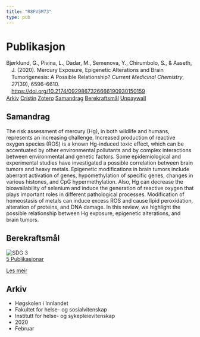 ```yaml
---
title: "R8FV5M73"
type: pub
---
```

<h1>Publikasjon</h1>
<article id="csl-bib-container-R8FV5M73" class="csl-bib-container">
  <div class="csl-bib-body" style="line-height: 1.35; padding-left: 1em; text-indent:-1em;">
  <div class="csl-entry">Bj&#xF8;rklund, G., Pivina, L., Dadar, M., Semenova, Y., Chirumbolo, S., &amp; Aaseth, J. (2020). Mercury Exposure, Epigenetic Alterations and Brain Tumorigenesis: A Possible Relationship? <i>Current Medicinal Chemistry</i>, <i>27</i>(39), 6596&#x2013;6610. <a href="https://doi.org/10.2174/0929867326666190930150159">https://doi.org/10.2174/0929867326666190930150159</a></div>
</div>
  <div class="csl-bib-buttons">
    <a href="#taxonomy-article-R8FV5M73" class="csl-bib-button">Arkiv</a>
    <a href="https://app.cristin.no/results/show.jsf?id=1790086" alt="Cristin URL" class="csl-bib-button">Cristin</a>
    <a href="http://zotero.org/groups/5402882/items/R8FV5M73" alt="Zotero URL" class="csl-bib-button">Zotero</a>
    <a href="#abstract-article-R8FV5M73" class="csl-bib-button">Samandrag</a>
    <a href="#sdg-article-R8FV5M73" class="csl-bib-button">Berekraftsmål</a>
    <a href="https://doi.org/10.2174/0929867326666190930150159" class="csl-bib-button">Unpaywall</a>
  </div>
  <div id="csl-bib-meta-container-R8FV5M73"></div>
</article>
<div id="csl-bib-meta-R8FV5M73" class="csl-bib-meta">
  <article id="abstract-article-R8FV5M73" class="abstract-article">
    <h1>Samandrag</h1>
    The risk assessment of mercury (Hg), in both wildlife and humans, represents an increasing challenge. Increased production of reactive oxygen species (ROS) is a known Hg-induced toxic effect, which can be accentuated by other environmental pollutants and by complex interactions between environmental and genetic factors. Some epidemiological and experimental studies have investigated a possible correlation between brain tumors and heavy metals. Epigenetic modifications in brain tumors include aberrant activation of genes, hypomethylation of specific genes, changes in various histones, and CpG hypermethylation. Also, Hg can decrease the bioavailability of selenium and induce the generation of reactive oxygen that plays important roles in different pathological processes. Modification of homeostasis of metals can induce excess ROS and cause lipid peroxidation, alteration of proteins, and DNA damage. In this review, we highlight the possible relationship between Hg exposure, epigenetic alterations, and brain tumors.
  </article>
  <article id="sdg-article-R8FV5M73" class="sdg-article">
    <h1>Berekraftsmål</h1>
    <div class="sdg-container"><div id="sdg3" class="sdg"> <img src="{{< params subfolder >}}images/sdg/sdg03_no.png" class="image" alt="SDG 3"> <div class="sdg-overlay"> <a href="{{< params subfolder >}}no/archive/?sdg=3#archive" class="sdg-publication-count"><span>5</span> Publikasjonar</a> <p><a href="NA" class="sdg-read-more">Les meir</a></p> </div> </div></div>
  </article>
  <article id="taxonomy-article-R8FV5M73" class="taxonomy-article">
    <h1>Arkiv</h1>
    <ul>
      <li>Høgskolen i Innlandet</li>
      <li>Fakultet for helse- og sosialvitenskap</li>
      <li>Institutt for helse- og sykepleievitenskap</li>
      <li>2020</li>
      <li>Februar</li>
    </ul>
  </article>
</div>
